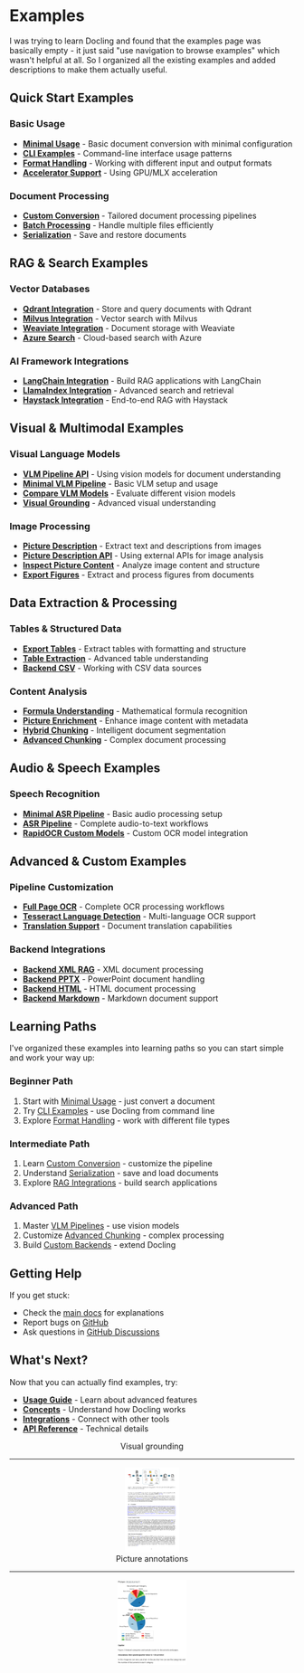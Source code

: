 
# Examples

I was trying to learn Docling and found that the examples page was basically empty - it just said "use navigation to browse examples" which wasn't helpful at all. So I organized all the existing examples and added descriptions to make them actually useful.

## Quick Start Examples

### Basic Usage
- **[Minimal Usage](minimal.py)** - Basic document conversion with minimal configuration
- **[CLI Examples](run_md.py)** - Command-line interface usage patterns
- **[Format Handling](run_with_formats.py)** - Working with different input and output formats
- **[Accelerator Support](run_with_accelerator.py)** - Using GPU/MLX acceleration

### Document Processing
- **[Custom Conversion](custom_convert.py)** - Tailored document processing pipelines
- **[Batch Processing](batch_convert.py)** - Handle multiple files efficiently
- **[Serialization](serialization.ipynb)** - Save and restore documents

## RAG & Search Examples

### Vector Databases
- **[Qdrant Integration](retrieval_qdrant.ipynb)** - Store and query documents with Qdrant
- **[Milvus Integration](rag_milvus.ipynb)** - Vector search with Milvus
- **[Weaviate Integration](rag_weaviate.ipynb)** - Document storage with Weaviate
- **[Azure Search](rag_azuresearch.ipynb)** - Cloud-based search with Azure

### AI Framework Integrations
- **[LangChain Integration](rag_langchain.ipynb)** - Build RAG applications with LangChain
- **[LlamaIndex Integration](rag_llamaindex.ipynb)** - Advanced search and retrieval
- **[Haystack Integration](rag_haystack.ipynb)** - End-to-end RAG with Haystack

## Visual & Multimodal Examples

### Visual Language Models
- **[VLM Pipeline API](vlm_pipeline_api_model.py)** - Using vision models for document understanding
- **[Minimal VLM Pipeline](minimal_vlm_pipeline.py)** - Basic VLM setup and usage
- **[Compare VLM Models](compare_vlm_models.py)** - Evaluate different vision models
- **[Visual Grounding](visual_grounding.ipynb)** - Advanced visual understanding

### Image Processing
- **[Picture Description](pictures_description.ipynb)** - Extract text and descriptions from images
- **[Picture Description API](pictures_description_api.py)** - Using external APIs for image analysis
- **[Inspect Picture Content](inspect_picture_content.py)** - Analyze image content and structure
- **[Export Figures](export_figures.py)** - Extract and process figures from documents

## Data Extraction & Processing

### Tables & Structured Data
- **[Export Tables](export_tables.py)** - Extract tables with formatting and structure
- **[Table Extraction](develop_formula_understanding.py)** - Advanced table understanding
- **[Backend CSV](backend_csv.ipynb)** - Working with CSV data sources

### Content Analysis
- **[Formula Understanding](develop_formula_understanding.py)** - Mathematical formula recognition
- **[Picture Enrichment](develop_picture_enrichment.py)** - Enhance image content with metadata
- **[Hybrid Chunking](hybrid_chunking.ipynb)** - Intelligent document segmentation
- **[Advanced Chunking](advanced_chunking_and_serialization.ipynb)** - Complex document processing

## Audio & Speech Examples

### Speech Recognition
- **[Minimal ASR Pipeline](minimal_asr_pipeline.py)** - Basic audio processing setup
- **[ASR Pipeline](test_asr_pipeline.py)** - Complete audio-to-text workflows
- **[RapidOCR Custom Models](rapidocr_with_custom_models.py)** - Custom OCR model integration

## Advanced & Custom Examples

### Pipeline Customization
- **[Full Page OCR](full_page_ocr.py)** - Complete OCR processing workflows
- **[Tesseract Language Detection](tesseract_lang_detection.py)** - Multi-language OCR support
- **[Translation Support](translate.py)** - Document translation capabilities

### Backend Integrations
- **[Backend XML RAG](backend_xml_rag.ipynb)** - XML document processing
- **[Backend PPTX](test_backend_pptx.py)** - PowerPoint document handling
- **[Backend HTML](test_backend_html.py)** - HTML document processing
- **[Backend Markdown](test_backend_markdown.py)** - Markdown document support

## Learning Paths

I've organized these examples into learning paths so you can start simple and work your way up:

### Beginner Path
1. Start with [Minimal Usage](minimal.py) - just convert a document
2. Try [CLI Examples](run_md.py) - use Docling from command line
3. Explore [Format Handling](run_with_formats.py) - work with different file types

### Intermediate Path
1. Learn [Custom Conversion](custom_convert.py) - customize the pipeline
2. Understand [Serialization](serialization.ipynb) - save and load documents
3. Explore [RAG Integrations](rag_langchain.ipynb) - build search applications

### Advanced Path
1. Master [VLM Pipelines](vlm_pipeline_api_model.py) - use vision models
2. Customize [Advanced Chunking](advanced_chunking_and_serialization.ipynb) - complex processing
3. Build [Custom Backends](custom_convert.py) - extend Docling

## Getting Help

If you get stuck:
- Check the [main docs](../index.md) for explanations
- Report bugs on [GitHub](https://github.com/docling-project/docling/issues)
- Ask questions in [GitHub Discussions](https://github.com/docling-project/docling/discussions)

## What's Next?

Now that you can actually find examples, try:
- **[Usage Guide](../usage/)** - Learn about advanced features
- **[Concepts](../concepts/)** - Understand how Docling works
- **[Integrations](../integrations/)** - Connect with other tools
- **[API Reference](../reference/)** - Technical details
<div class="grid" style="text-align: center">
    <div class="card">
        Visual grounding
        <hr />
        <img loading="lazy" alt="RAG with visual grounding" src="../assets/visual_grounding.png" height="150px" />
    </div>
    <div class="card">
        Picture annotations
        <hr />
        <img loading="lazy" alt="Picture annotation" src="../assets/picture_annotations.png" height="150px" />
    </div>
</div>

